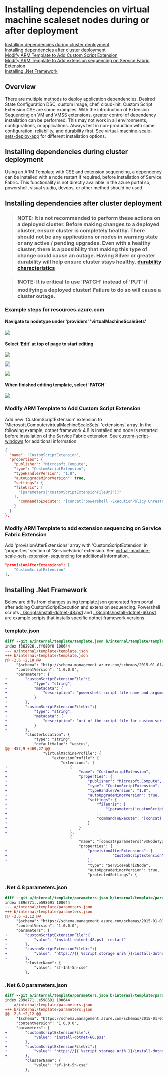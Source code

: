# Installing dependencies on virtual machine scaleset nodes during or after deployment  

[Installing dependencies during cluster deployment](#Installing-dependencies-during-cluster-deployment)  
[Installing dependencies after cluster deployment](#Installing-dependencies-after-cluster-deployment)  
[Modify ARM Template to Add Custom Script Extension](#Modify-ARM-Template-to-Add-Custom-Script-Extension)  
[Modify ARM Template to Add extension sequencing on Service Fabric Extension](#Modify-ARM-Template-to-Add-extension-sequencing-on-Service-Fabric-Extension)  
[Installing .Net Framework](#Installing-Net-Framework)  

## Overview  

There are multiple methods to deploy application dependencies. Desired State Configuration DSC, custom image, chef, cloud-init, Custom Script Extension CSE are some examples. With the introduction of Extension Sequencing on VM and VMSS extensions, greater control of dependency installation can be performed. This may not work in all environments, configurations, or applications. Always test in non-production with same configuration, reliability, and durability first. See [virtual-machine-scale-sets-deploy-app](https://docs.microsoft.com/en-us/azure/virtual-machine-scale-sets/virtual-machine-scale-sets-deploy-app) for different installation options.

## Installing dependencies during cluster deployment

Using an ARM Template with CSE and extension sequencing, a dependency can be installed with a node restart if required, before installation of Service Fabric. This functionality is not directly available in the azure portal so, powershell, visual studio, devops, or other method should be used.

## Installing dependencies after cluster deployment

> ### NOTE: It is not recommended to perform these actions on a deployed cluster. Before making changes to a deployed cluster, ensure cluster is completely healthy. There should not be any applications or nodes in warning state or any active / pending upgrades. Even with a healthy cluster, there is a possibility that making this type of change could cause an outage. Having Silver or greater durability will help ensure cluster stays healthy. [durability characteristics](https://docs.microsoft.com/en-us/azure/service-fabric/service-fabric-cluster-capacity#the-durability-characteristics-of-the-cluster)

> ### :exclamation:NOTE: It is critical to use 'PATCH' instead of 'PUT' if modifying a deployed cluster! Failure to do so will cause a cluster outage.

### Example steps for resources.azure.com

#### Navigate to nodetype under 'providers' 'virtualMachineScaleSets'

![](../media/resourcemgr1.png)

#### Select 'Edit' at top of page to start editing

![](../media/resourcemgr2.png)

![](../media/resourcemgr14.png)

![](../media/resourcemgr15.png)

#### When finished editing template, select 'PATCH'

![](../media/resourcemgr7.png)

### Modify ARM Template to Add Custom Script Extension

Add new 'CustomScriptExtension' extension to 'Microsoft.Compute/virtualMachineScaleSets' 'extensions' array. In the following example, dotnet framework 4.8 is installed and node is restarted before installation of the Service Fabric extension. See [custom-script-windows](https://docs.microsoft.com/en-us/azure/virtual-machines/extensions/custom-script-windows) for additional information.

```json
{
  "name": "CustomScriptExtension",
  "properties": {
    "publisher": "Microsoft.Compute",
    "type": "CustomScriptExtension",
    "typeHandlerVersion": "1.8",
    "autoUpgradeMinorVersion": true,
    "settings": {
    "fileUris": [
      "[parameters('customScriptExtensionFileUri')]"
    ],
      "commandToExecute": "[concat('powershell -ExecutionPolicy Unrestricted -File .\\', parameters('customScriptExtensionFile'))]"
    }
  }
},
```

### Modify ARM Template to add extension sequencing on Service Fabric Extension

Add 'provisionAfterExtensions' array with 'CustomScriptExtension' in 'properties' section of 'ServiceFabric' extension. See [virtual-machine-scale-sets-extension-sequencing](https://docs.microsoft.com/en-us/azure/virtual-machine-scale-sets/virtual-machine-scale-sets-extension-sequencing) for additional information.

```json
"provisionAfterExtensions": [
    "CustomScriptExtension"
],
```

## Installing .Net Framework

Below are diffs from changes using template.json generated from portal after adding CustomScriptExecution and extension sequencing.
Powershell scripts [../Scripts/install-dotnet-48.ps1](../Scripts/install-dotnet-48.ps1) and [../Scripts/install-dotnet-60.ps1](../Scripts/install-dotnet-60.ps1) are example scripts that installs specific dotnet framework versions.

### template.json

```diff
diff --git a/internal/template/template.json b/internal/template/template.json
index f362926..ff080f0 100644
--- a/internal/template/template.json
+++ b/internal/template/template.json
@@ -2,6 +2,18 @@
     "$schema": "http://schema.management.azure.com/schemas/2015-01-01/deploymentTemplate.json",
     "contentVersion": "1.0.0.0",
     "parameters": {
+        "customScriptExtensionFile":{
+            "type": "string",
+            "metadata": {
+                "description": "powershell script file name and arguments for custom script extension to execute"
+            }
+        },
+        "customScriptExtensionFileUri":{
+            "type": "string",
+            "metadata": {
+                "description": "uri of the script file for custom script extension to execute"
+            }
+        },
         "clusterLocation": {
             "type": "string",
             "defaultValue": "westus",
@@ -457,9 +469,27 @@
                 "virtualMachineProfile": {
                     "extensionProfile": {
                         "extensions": [
+                            {
+                                "name": "CustomScriptExtension",
+                                "properties": {
+                                    "publisher": "Microsoft.Compute",
+                                    "type": "CustomScriptExtension",
+                                    "typeHandlerVersion": "1.8",
+                                    "autoUpgradeMinorVersion": true,
+                                    "settings": {
+                                        "fileUris": [
+                                            "[parameters('customScriptExtensionFileUri')]"
+                                        ],
+                                        "commandToExecute": "[concat('powershell -ExecutionPolicy Unrestricted -File .\\', parameters('customScriptExtensionFile'))]"
+                                    }
+                                }
+                            },
                             {
                                 "name": "[concat(parameters('vmNodeType0Name'),'_ServiceFabricNode')]",
                                 "properties": {
+                                    "provisionAfterExtensions": [
+                                               "CustomScriptExtension"
+                                    ],
                                     "type": "ServiceFabricNode",
                                     "autoUpgradeMinorVersion": true,
                                     "protectedSettings": {
```

### .Net 4.8 parameters.json

```diff
diff --git a/internal/template/parameters.json b/internal/template/parameters.json
index 289e771..e598691 100644
--- a/internal/template/parameters.json
+++ b/internal/template/parameters.json
@@ -2,6 +2,12 @@
     "$schema": "https://schema.management.azure.com/schemas/2015-01-01/deploymentParameters.json#",
     "contentVersion": "1.0.0.0",
     "parameters": {
+        "customScriptExtensionFile":{
+            "value": "install-dotnet-48.ps1 -restart"
+        },
+        "customScriptExtensionFileUri":{
+            "value": "https://{{ %script storage uri% }}/install-dotnet-48.ps1"
+        },
         "clusterName": {
             "value": "sf-1nt-5n-cse"
         },
```

### .Net 6.0 parameters.json

```diff
diff --git a/internal/template/parameters.json b/internal/template/parameters.json
index 289e771..e598691 100644
--- a/internal/template/parameters.json
+++ b/internal/template/parameters.json
@@ -2,6 +2,12 @@
     "$schema": "https://schema.management.azure.com/schemas/2015-01-01/deploymentParameters.json#",
     "contentVersion": "1.0.0.0",
     "parameters": {
+        "customScriptExtensionFile":{
+            "value": "install-dotnet-60.ps1"
+        },
+        "customScriptExtensionFileUri":{
+            "value": "https://{{ %script storage uri% }}/install-dotnet-60.ps1"
+        },
         "clusterName": {
             "value": "sf-1nt-5n-cse"
         },
```
